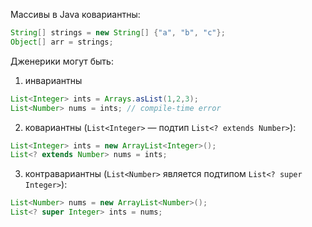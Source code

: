Массивы в Java ковариантны:

```java
String[] strings = new String[] {"a", "b", "c"};
Object[] arr = strings;
```

Дженерики могут быть:

1) инвариантны

```java
List<Integer> ints = Arrays.asList(1,2,3);
List<Number> nums = ints; // compile-time error
```

2) ковариантны (```List<Integer>``` — подтип ```List<? extends Number>```): 

```java
List<Integer> ints = new ArrayList<Integer>();
List<? extends Number> nums = ints;
```

3) контравариантны (```List<Number>``` является подтипом ```List<? super Integer>```):

```java
List<Number> nums = new ArrayList<Number>();
List<? super Integer> ints = nums;
```